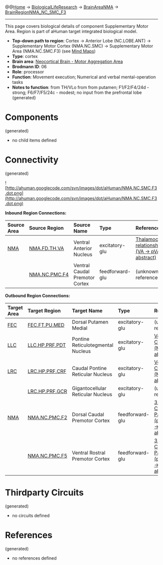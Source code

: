 @@[Home](Home.md) -> [BiologicalLifeResearch](BiologicalLifeResearch.md) -> [BrainAreaNMA](BrainAreaNMA.md) -> [BrainRegionNMA\_NC\_SMC\_F3](BrainRegionNMA_NC_SMC_F3.md)

---


This page covers biological details of component Supplementary Motor Area.
Region is part of aHuman target integrated biological model.

  * **Top-down path to region**: Cortex -> Anterior Lobe (NC.LOBE.ANT) -> Supplementary Motor Cortex (NMA.NC.SMC) -> Supplementary Motor Area (NMA.NC.SMC.F3) (see [Mind Maps](OverallMindMaps.md))
  * **Type**: cortex
  * **Brain area**: [Neocortical Brain - Motor Aggregation Area](BrainAreaNMA.md)
  * **Brodmann ID**: 06
  * **Role**: processor
  * **Function**: Movement execution; Numerical and verbal mental-operation tasks
  * **Notes to function**: from TH/VLo from from putamen; F1/F2/F4/24d - strong; F6/F7/F5/24c - modest; no input from the prefrontal lobe
(generated)
# Components #
(generated)


  * no child items defined

# Connectivity #
(generated)


![http://ahuman.googlecode.com/svn/images/dot/aHuman/NMA.NC.SMC.F3.dot.png](http://ahuman.googlecode.com/svn/images/dot/aHuman/NMA.NC.SMC.F3.dot.png)

**Inbound Region Connections:**

| **Source Area** | **Source Region** | **Source Name** | **Type** | **Reference** |
|:----------------|:------------------|:----------------|:---------|:--------------|
| [NMA](BrainAreaNMA.md) | [NMA.FD.TH.VA](BrainRegionNMA_FD_TH_VA.md) | Ventral Anterior Nucleus | excitatory-glu | [Thalamocortical relationships (VA -> pVA, abstract)](http://what-when-how.com/neuroscience/the-thalamus-and-cerebral-cortex-integrative-systems-part-2/) |
|                 | [NMA.NC.PMC.F4](BrainRegionNMA_NC_PMC_F4.md) | Ventral Caudal Premotor Cortex | feedforward-glu | (unknown reference) |

**Outbound Region Connections:**

| **Target Area** | **Target Region** | **Target Name** | **Type** | **Reference** |
|:----------------|:------------------|:----------------|:---------|:--------------|
| [FEC](BrainAreaFEC.md) | [FEC.FT.PU.MED](BrainRegionFEC_FT_PU_MED.md) | Dorsal Putamen Medial | excitatory-glu | (unknown reference) |
| [LLC](BrainAreaLLC.md) | [LLC.HP.PRF.PDT](BrainRegionLLC_HP_PRF_PDT.md) | Pontine Reticulotegmental Nucleus | excitatory-glu | [Vocal Control (M2 -> RF, abstract)](http://www.frontiersin.org/neuroanatomy/10.3389/fnana.2011.00034/full) |
| [LRC](BrainAreaLRC.md) | [LRC.HP.PRF.CRF](BrainRegionLRC_HP_PRF_CRF.md) | Caudal Pontine Reticular Nucleus | excitatory-glu | [Vocal Control (M2 -> RF, abstract)](http://www.frontiersin.org/neuroanatomy/10.3389/fnana.2011.00034/full) |
|                 | [LRC.HP.PRF.GCR](BrainRegionLRC_HP_PRF_GCR.md) | Gigantocellular Reticular Nucleus | excitatory-glu | (unknown reference) |
| [NMA](BrainAreaNMA.md) | [NMA.NC.PMC.F2](BrainRegionNMA_NC_PMC_F2.md) | Dorsal Caudal Premotor Cortex | feedforward-glu | [3 Visual Cortex Paths (pre-SMA -> dPM, abstract)](http://ahuman.googlecode.com/svn/research/articles/Biological/2008-dorsal-stream.pdf) |
|                 | [NMA.NC.PMC.F5](BrainRegionNMA_NC_PMC_F5.md) | Ventral Rostral Premotor Cortex | feedforward-glu | [3 Visual Cortex Paths (pre-SMA -> vPM, abstract)](http://ahuman.googlecode.com/svn/research/articles/Biological/2008-dorsal-stream.pdf) |

# Thirdparty Circuits #
(generated)

  * no circuits defined

# References #
(generated)

  * no references defined
